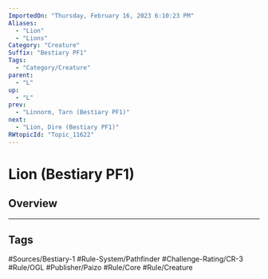 ```yaml
---
ImportedOn: "Thursday, February 16, 2023 6:10:23 PM"
Aliases:
  - "Lion"
  - "Lions"
Category: "Creature"
Suffix: "Bestiary PF1"
Tags:
  - "Category/Creature"
parent:
  - "L"
up:
  - "L"
prev:
  - "Linnorm, Tarn (Bestiary PF1)"
next:
  - "Lion, Dire (Bestiary PF1)"
RWtopicId: "Topic_11622"
---
```

# Lion (Bestiary PF1)
## Overview

---
## Tags
#Sources/Bestiary-1 #Rule-System/Pathfinder #Challenge-Rating/CR-3 #Rule/OGL #Publisher/Paizo #Rule/Core #Rule/Creature


